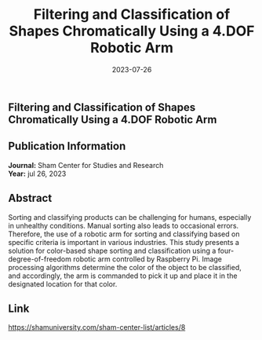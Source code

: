 ﻿---
title: "Filtering and Classification of Shapes Chromatically Using a 4.DOF Robotic Arm"
date: 2023-07-26
draft: false
reading_time: true
commentable: true
pager: true
show_related: true

description: "A smart approach for real-time inspection and selection of objects in continuous flow using image processing and a mechatronic color sorting system."
tags: 
  - Robotics
  - Mechatronics
  - Academic
---



## Filtering and Classification of Shapes Chromatically Using a 4.DOF Robotic Arm

 
 
## Publication Information

**Journal:** Sham Center for Studies and Research  
**Year:** jul 26, 2023  


## Abstract

Sorting and classifying products can be challenging for humans, especially in unhealthy conditions. Manual sorting also leads to occasional errors. Therefore, the use of a robotic arm for sorting and classifying based on specific criteria is important in various industries. This study presents a solution for color-based shape sorting and classification using a four-degree-of-freedom robotic arm controlled by Raspberry Pi. Image processing algorithms determine the color of the object to be classified, and accordingly, the arm is commanded to pick it up and place it in the designated location for that color.



## Link

https://shamuniversity.com/sham-center-list/articles/8